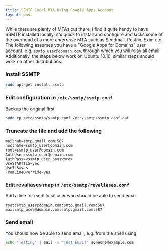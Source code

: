 ```yaml
--- 
title: SSMTP Local MTA Using Google Apps Account
layout: post
---
```


While there are plenty of MTAs out there, I find it quite handy to have SSMTP installed locally; it's quick to install
and configure and lacks some of the overhead of a more *enterprise* MTA such as Sendmail, Postfix, Exim etc. The
following assumes you have a "Google Apps for Domains" user account, e.g. `ssmtp_user@domain.com`, through which you
will relay all email. Additionally, the steps below work on Ubuntu 10.10, similar steps should work on other
distributions.

<!--more-->

### Install SSMTP

```bash
sudo apt-get install ssmtp
```

### Edit configuration in `/etc/ssmtp/ssmtp.conf`

Backup the original first

```bash
sudo cp /etc/ssmtp/ssmtp.conf /etc/ssmtp/ssmtp.conf.out
```

### Truncate the file and add the following

```
mailhub=smtp.gmail.com:587
hostname=ssmtp_user@domain.com
root=ssmtp_user@domain.com
AuthUser=ssmtp_user@domain.com
AuthPass=<ssmtp_user_password>
UseSTARTTLS=yes
UseTLS=yes
FromLineOverride=yes
```

### Edit revaliases map in `/etc/ssmtp/revaliases.conf`

Add a line for each local user who should be able to send email

```
root:smtp_user@domain.com:smtp.gmail.com:587
max:smtp_user@domain.com:smtp.gmail.com:587
```

### Send email

You should now be able to send email, e.g. from the shell using

```bash
echo "Testing" | mail -s "Test Email" someone@example.com
```
